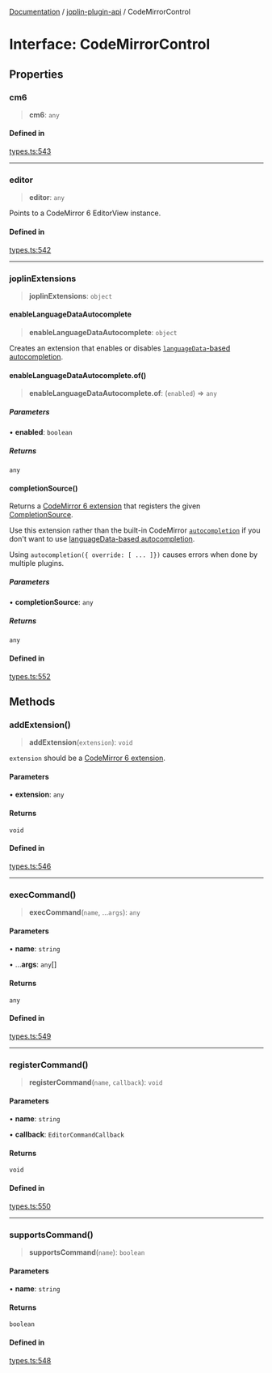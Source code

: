 [Documentation](../../packages.md) / [joplin-plugin-api](../index.md) / CodeMirrorControl

# Interface: CodeMirrorControl

## Properties

### cm6

> **cm6**: `any`

#### Defined in

[types.ts:543](https://github.com/rxliuli/joplin-utils/blob/4824c3237f6c8bc282f001f71c149c89286aefdc/packages/joplin-plugin-api/src/types.ts#L543)

---

### editor

> **editor**: `any`

Points to a CodeMirror 6 EditorView instance.

#### Defined in

[types.ts:542](https://github.com/rxliuli/joplin-utils/blob/4824c3237f6c8bc282f001f71c149c89286aefdc/packages/joplin-plugin-api/src/types.ts#L542)

---

### joplinExtensions

> **joplinExtensions**: `object`

#### enableLanguageDataAutocomplete

> **enableLanguageDataAutocomplete**: `object`

Creates an extension that enables or disables [`languageData`-based autocompletion](https://codemirror.net/docs/ref/#autocomplete.autocompletion^config.override).

#### enableLanguageDataAutocomplete.of()

> **enableLanguageDataAutocomplete.of**: (`enabled`) => `any`

##### Parameters

• **enabled**: `boolean`

##### Returns

`any`

#### completionSource()

Returns a [CodeMirror 6 extension](https://codemirror.net/docs/ref/#state.Extension) that
registers the given [CompletionSource](https://codemirror.net/docs/ref/#autocomplete.CompletionSource).

Use this extension rather than the built-in CodeMirror [`autocompletion`](https://codemirror.net/docs/ref/#autocomplete.autocompletion)
if you don't want to use [languageData-based autocompletion](https://codemirror.net/docs/ref/#autocomplete.autocompletion^config.override).

Using `autocompletion({ override: [ ... ]})` causes errors when done by multiple plugins.

##### Parameters

• **completionSource**: `any`

##### Returns

`any`

#### Defined in

[types.ts:552](https://github.com/rxliuli/joplin-utils/blob/4824c3237f6c8bc282f001f71c149c89286aefdc/packages/joplin-plugin-api/src/types.ts#L552)

## Methods

### addExtension()

> **addExtension**(`extension`): `void`

`extension` should be a [CodeMirror 6 extension](https://codemirror.net/docs/ref/#state.Extension).

#### Parameters

• **extension**: `any`

#### Returns

`void`

#### Defined in

[types.ts:546](https://github.com/rxliuli/joplin-utils/blob/4824c3237f6c8bc282f001f71c149c89286aefdc/packages/joplin-plugin-api/src/types.ts#L546)

---

### execCommand()

> **execCommand**(`name`, ...`args`): `any`

#### Parameters

• **name**: `string`

• ...**args**: `any`[]

#### Returns

`any`

#### Defined in

[types.ts:549](https://github.com/rxliuli/joplin-utils/blob/4824c3237f6c8bc282f001f71c149c89286aefdc/packages/joplin-plugin-api/src/types.ts#L549)

---

### registerCommand()

> **registerCommand**(`name`, `callback`): `void`

#### Parameters

• **name**: `string`

• **callback**: `EditorCommandCallback`

#### Returns

`void`

#### Defined in

[types.ts:550](https://github.com/rxliuli/joplin-utils/blob/4824c3237f6c8bc282f001f71c149c89286aefdc/packages/joplin-plugin-api/src/types.ts#L550)

---

### supportsCommand()

> **supportsCommand**(`name`): `boolean`

#### Parameters

• **name**: `string`

#### Returns

`boolean`

#### Defined in

[types.ts:548](https://github.com/rxliuli/joplin-utils/blob/4824c3237f6c8bc282f001f71c149c89286aefdc/packages/joplin-plugin-api/src/types.ts#L548)
